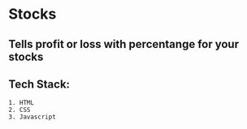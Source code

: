 # Stocks

## Tells profit or loss with percentange for your stocks

## Tech Stack:

    1. HTML
    2. CSS
    3. Javascript
